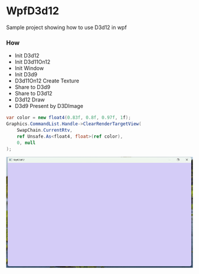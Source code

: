 # WpfD3d12

Sample project showing how to use D3d12 in wpf

### How
- Init D3d12
- Init D3d11On12
- Init Window
- Init D3d9
- D3d11On12 Create Texture
- Share to D3d9
- Share to D3d12
- D3d12 Draw
- D3d9 Present by D3DImage

```csharp
var color = new float4(0.83f, 0.8f, 0.97f, 1f);
Graphics.CommandList.Handle->ClearRenderTargetView(
    SwapChain.CurrentRtv,
    ref Unsafe.As<float4, float>(ref color),
    0, null
);
```

![](./1.png)
